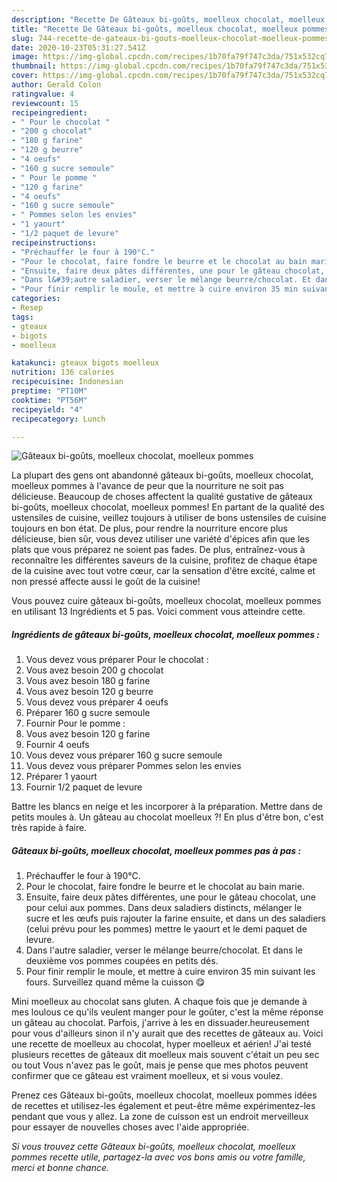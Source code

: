 ```yaml
---
description: "Recette De Gâteaux bi-goûts, moelleux chocolat, moelleux pommes"
title: "Recette De Gâteaux bi-goûts, moelleux chocolat, moelleux pommes"
slug: 744-recette-de-gateaux-bi-gouts-moelleux-chocolat-moelleux-pommes
date: 2020-10-23T05:31:27.541Z
image: https://img-global.cpcdn.com/recipes/1b70fa79f747c3da/751x532cq70/gateaux-bi-gouts-moelleux-chocolat-moelleux-pommes-photo-principale-de-la-recette.jpg
thumbnail: https://img-global.cpcdn.com/recipes/1b70fa79f747c3da/751x532cq70/gateaux-bi-gouts-moelleux-chocolat-moelleux-pommes-photo-principale-de-la-recette.jpg
cover: https://img-global.cpcdn.com/recipes/1b70fa79f747c3da/751x532cq70/gateaux-bi-gouts-moelleux-chocolat-moelleux-pommes-photo-principale-de-la-recette.jpg
author: Gerald Colon
ratingvalue: 4
reviewcount: 15
recipeingredient:
- " Pour le chocolat "
- "200 g chocolat"
- "180 g farine"
- "120 g beurre"
- "4 oeufs"
- "160 g sucre semoule"
- " Pour le pomme "
- "120 g farine"
- "4 oeufs"
- "160 g sucre semoule"
- " Pommes selon les envies"
- "1 yaourt"
- "1/2 paquet de levure"
recipeinstructions:
- "Préchauffer le four à 190°C."
- "Pour le chocolat, faire fondre le beurre et le chocolat au bain marie."
- "Ensuite, faire deux pâtes différentes, une pour le gâteau chocolat, une pour celui aux pommes. Dans deux saladiers distincts, mélanger le sucre et les œufs puis rajouter la farine ensuite, et dans un des saladiers (celui prévu pour les pommes) mettre le yaourt et le demi paquet de levure."
- "Dans l&#39;autre saladier, verser le mélange beurre/chocolat. Et dans le deuxième vos pommes coupées en petits dés."
- "Pour finir remplir le moule, et mettre à cuire environ 35 min suivant les fours. Surveillez quand même la cuisson 😋"
categories:
- Resep
tags:
- gteaux
- bigots
- moelleux

katakunci: gteaux bigots moelleux 
nutrition: 136 calories
recipecuisine: Indonesian
preptime: "PT10M"
cooktime: "PT56M"
recipeyield: "4"
recipecategory: Lunch

---
```



![Gâteaux bi-goûts, moelleux chocolat, moelleux pommes](https://img-global.cpcdn.com/recipes/1b70fa79f747c3da/751x532cq70/gateaux-bi-gouts-moelleux-chocolat-moelleux-pommes-photo-principale-de-la-recette.jpg)

La plupart des gens ont abandonné gâteaux bi-goûts, moelleux chocolat, moelleux pommes à l'avance de peur que la nourriture ne soit pas délicieuse. Beaucoup de choses affectent la qualité gustative de gâteaux bi-goûts, moelleux chocolat, moelleux pommes! En partant de la qualité des ustensiles de cuisine, veillez toujours à utiliser de bons ustensiles de cuisine toujours en bon état. De plus, pour rendre la nourriture encore plus délicieuse, bien sûr, vous devez utiliser une variété d'épices afin que les plats que vous préparez ne soient pas fades. De plus, entraînez-vous à reconnaître les différentes saveurs de la cuisine, profitez de chaque étape de la cuisine avec tout votre cœur, car la sensation d'être excité, calme et non pressé affecte aussi le goût de la cuisine!

<!--inarticleads1-->

Vous pouvez cuire gâteaux bi-goûts, moelleux chocolat, moelleux pommes en utilisant 13 Ingrédients et 5 pas. Voici comment vous atteindre cette.

##### Ingrédients de gâteaux bi-goûts, moelleux chocolat, moelleux pommes :

1. Vous devez vous préparer  Pour le chocolat :
1. Vous avez besoin 200 g chocolat
1. Vous avez besoin 180 g farine
1. Vous avez besoin 120 g beurre
1. Vous devez vous préparer 4 oeufs
1. Préparer 160 g sucre semoule
1. Fournir  Pour le pomme :
1. Vous avez besoin 120 g farine
1. Fournir 4 oeufs
1. Vous devez vous préparer 160 g sucre semoule
1. Vous devez vous préparer  Pommes selon les envies
1. Préparer 1 yaourt
1. Fournir 1/2 paquet de levure


Battre les blancs en neige et les incorporer à la préparation. Mettre dans de petits moules à. Un gâteau au chocolat moelleux ?! En plus d&#39;être bon, c&#39;est très rapide à faire. 

<!--inarticleads2-->

##### Gâteaux bi-goûts, moelleux chocolat, moelleux pommes pas à pas :

1. Préchauffer le four à 190°C.
1. Pour le chocolat, faire fondre le beurre et le chocolat au bain marie.
1. Ensuite, faire deux pâtes différentes, une pour le gâteau chocolat, une pour celui aux pommes. Dans deux saladiers distincts, mélanger le sucre et les œufs puis rajouter la farine ensuite, et dans un des saladiers (celui prévu pour les pommes) mettre le yaourt et le demi paquet de levure.
1. Dans l&#39;autre saladier, verser le mélange beurre/chocolat. Et dans le deuxième vos pommes coupées en petits dés.
1. Pour finir remplir le moule, et mettre à cuire environ 35 min suivant les fours. Surveillez quand même la cuisson 😋


Mini moelleux au chocolat sans gluten. A chaque fois que je demande à mes loulous ce qu&#39;ils veulent manger pour le goûter, c&#39;est la même réponse un gâteau au chocolat. Parfois, j&#39;arrive à les en dissuader.heureusement pour vous d&#39;ailleurs sinon il n&#39;y aurait que des recettes de gâteaux au. Voici une recette de moelleux au chocolat, hyper moelleux et aérien! J&#39;ai testé plusieurs recettes de gâteaux dit moelleux mais souvent c&#39;était un peu sec ou tout Vous n&#39;avez pas le goût, mais je pense que mes photos peuvent confirmer que ce gâteau est vraiment moelleux, et si vous voulez. 

<!--inarticleads1-->

<p>
Prenez ces Gâteaux bi-goûts, moelleux chocolat, moelleux pommes idées de recettes et utilisez-les également et peut-être même expérimentez-les pendant que vous y allez. La zone de cuisson est un endroit merveilleux pour essayer de nouvelles choses avec l'aide appropriée.
</p>

<p>
<i>Si vous trouvez cette Gâteaux bi-goûts, moelleux chocolat, moelleux pommes recette utile, partagez-la avec vos bons amis ou votre famille, merci et bonne chance.</i>
</p>

